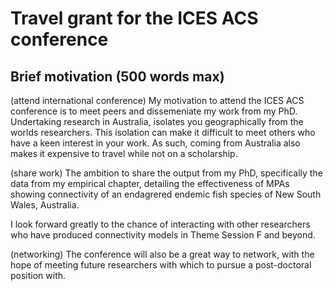 # Travel grant for the ICES ACS conference

## Brief motivation (500 words max)

(attend international conference)
My motivation to attend the ICES ACS conference is to meet peers and dissemeniate my work from my PhD. Undertaking research in Australia, isolates you geographically from the worlds researchers. This isolation can make it difficult to meet others who have a keen interest in your work. As such, coming from Australia also makes it expensive to travel while not on a scholarship.

(share work)
The ambition to share the output from my PhD, specifically the data from my empirical chapter, detailing the effectiveness of MPAs showing connectivity of an endagrered endemic fish species of New South Wales, Australia.


I look forward greatly to the chance of interacting with other researchers who have produced connectivity models in Theme Session F and beyond.

(networking)
The conference will also be a great way to network, with the hope of meeting future researchers with which to pursue a post-doctoral position with.
